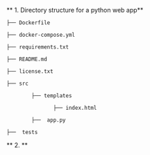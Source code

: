 ** 1. Directory structure for a python web app**

```
├── Dockerfile  

├── docker-compose.yml  

├── requirements.txt

├── README.md

├── license.txt

├── src 

        ├── templates
   
               ├── index.html
         
        ├──  app.py 

├──  tests  
```


** 2.  **
